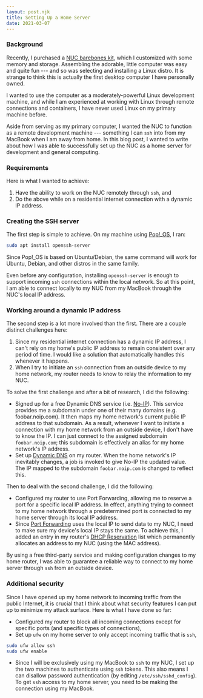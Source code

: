 ```yaml
---
layout: post.njk
title: Setting Up a Home Server
date: 2021-03-07
---
```


### Background

Recently, I purchased a [NUC barebones kit](https://www.intel.com/content/www/us/en/products/boards-kits/nuc/kits.html), which I customized with some memory and storage. Assembling the adorable, little computer was easy and quite fun --- and so was selecting and installing a Linux distro. It is strange to think this is actually the first desktop computer I have personally owned.

I wanted to use the computer as a moderately-powerful Linux development machine, and while I am experienced at working with Linux through remote connections and containers, I have never used Linux on my primary machine before.

Aside from serving as my primary computer, I wanted the NUC to function as a remote development machine --- something I can `ssh` into from my MacBook when I am away from home. In this blog post, I wanted to write about how I was able to successfully set up the NUC as a home server for development and general computing.

### Requirements

Here is what I wanted to achieve:

1. Have the ability to work on the NUC remotely through `ssh`, and
2. Do the above while on a residential internet connection with a dynamic IP address.

### Creating the SSH server

The first step is simple to achieve. On my machine using [Pop!_OS](https://pop.system76.com/), I ran:

```bash
sudo apt install openssh-server
```

Since Pop!_OS is based on Ubuntu/Debian, the same command will work for Ubuntu, Debian, and other distros in the same family.

Even before any configuration, installing `openssh-server` is enough to support incoming `ssh` connections within the local network. So at this point, I am able to connect locally to my NUC from my MacBook through the NUC's local IP address.

### Working around a dynamic IP address

The second step is a lot more involved than the first. There are a couple distinct challenges here:

1. Since my residential internet connection has a dynamic IP address, I can't rely on my home's public IP address to remain consistent over any period of time. I would like a solution that automatically handles this whenever it happens.
2. When I try to initiate an `ssh` connection from an outside device to my home network, my router needs to know to relay the information to my NUC.

To solve the first challenge and after a bit of research, I did the following:

- Signed up for a free Dynamic DNS service (i.e. [No-IP](https://www.noip.com/)). This service provides me a subdomain under one of their many domains (e.g. foobar.noip.com). It then maps my home network's current public IP address to that subdomain. As a result, whenever I want to initiate a connection with my home network from an outside device, I don't have to know the IP. I can just connect to the assigned subdomain `foobar.noip.com`; this subdomain is effectively an alias for my home network's IP address.
- Set up [Dynamic DNS](https://support.google.com/domains/answer/6147083?hl=en) on my router. When the home network's IP inevitably changes, a job is invoked to give No-IP the updated value. The IP mapped to the subdomain `foobar.noip.com` is changed to reflect this.

Then to deal with the second challenge, I did the following:

- Configured my router to use Port Forwarding, allowing me to reserve a port for a specific local IP address. In effect, anything trying to connect to my home network through a predetermined port is connected to my home server through its local IP address.
- Since [Port Forwarding](https://en.wikipedia.org/wiki/Port_forwarding) uses the local IP to send data to my NUC, I need to make sure my device's local IP stays the same. To achieve this, I added an entry in my router's [DHCP Reservation](https://homenetworkadmin.com/dhcp-reservation/) list which permanently allocates an address to my NUC (using the MAC address).

By using a free third-party service and making configuration changes to my home router, I was able to guarantee a reliable way to connect to my home server through `ssh` from an outside device.

### Additional security

Since I have opened up my home network to incoming traffic from the public Internet, it is crucial that I think about what security features I can put up to minimize my attack surface. Here is what I have done so far:

- Configured my router to block all incoming connections except for specific ports (and specific types of connections),
- Set up `ufw` on my home server to only accept incoming traffic that is `ssh`,

```bash
sudo ufw allow ssh
sudo ufw enable
```

- Since I will be exclusively using my MacBook to `ssh` to my NUC, I set up the two machines to authenticate using `ssh` tokens. This also means I can disallow password authentication (by editing `/etc/ssh/sshd_config`). To get `ssh` access to my home server, you need to be making the connection using my MacBook.

